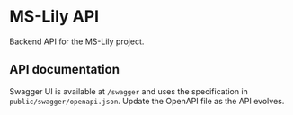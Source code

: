 # MS-Lily API

Backend API for the MS-Lily project.

## API documentation

Swagger UI is available at `/swagger` and uses the specification in `public/swagger/openapi.json`.
Update the OpenAPI file as the API evolves.
